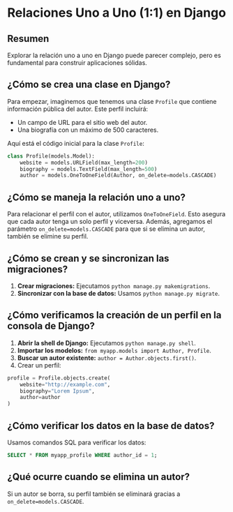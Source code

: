 # Relaciones Uno a Uno (1:1) en Django

## Resumen

Explorar la relación uno a uno en Django puede parecer complejo, pero es fundamental para construir aplicaciones sólidas.

## ¿Cómo se crea una clase en Django?

Para empezar, imaginemos que tenemos una clase `Profile` que contiene información pública del autor. Este perfil incluirá:

* Un campo de URL para el sitio web del autor.
* Una biografía con un máximo de 500 caracteres.

Aquí está el código inicial para la clase `Profile`:

```Python
class Profile(models.Model):
    website = models.URLField(max_length=200)
    biography = models.TextField(max_length=500)
    author = models.OneToOneField(Author, on_delete=models.CASCADE)
```

## ¿Cómo se maneja la relación uno a uno?

Para relacionar el perfil con el autor, utilizamos `OneToOneField`. Esto asegura que cada autor tenga un solo perfil y viceversa. Además, agregamos el parámetro `on_delete=models.CASCADE` para que si se elimina un autor, también se elimine su perfil.

## ¿Cómo se crean y se sincronizan las migraciones?

1. **Crear migraciones:** Ejecutamos `python manage.py makemigrations`.
2. **Sincronizar con la base de datos:** Usamos `python manage.py migrate`.

## ¿Cómo verificamos la creación de un perfil en la consola de Django?

1. **Abrir la shell de Django:** Ejecutamos `python manage.py shell`.
2. **Importar los modelos:** `from myapp.models import Author, Profile`.
3. **Buscar un autor existente:** `author = Author.objects.first()`.
4. Crear un perfil:

```Python
profile = Profile.objects.create(
    website="http://example.com",
    biography="Lorem Ipsum",
    author=author
)
```

## ¿Cómo verificar los datos en la base de datos?

Usamos comandos SQL para verificar los datos:

```SQL
SELECT * FROM myapp_profile WHERE author_id = 1;
```

## ¿Qué ocurre cuando se elimina un autor?

Si un autor se borra, su perfil también se eliminará gracias a `on_delete=models.CASCADE`.